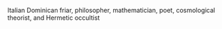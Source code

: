 <!--
title:       Giordano Bruno
subtitle:    1548 – 17 February 1600
from:        1548
to:          1600
short:       Italian Dominican friar, philosopher, mathematician, poet, cosmological theorist, and Hermetic occultist
imageUrl:    
wikiUrl:     https://wikipedia.org/wiki/Giordano_Bruno
-->


Italian Dominican friar, philosopher, mathematician, poet, cosmological theorist, and Hermetic occultist